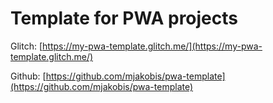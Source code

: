 # Template for PWA projects

Glitch: [https://my-pwa-template.glitch.me/](https://my-pwa-template.glitch.me/)

Github: [https://github.com/mjakobis/pwa-template](https://github.com/mjakobis/pwa-template)
